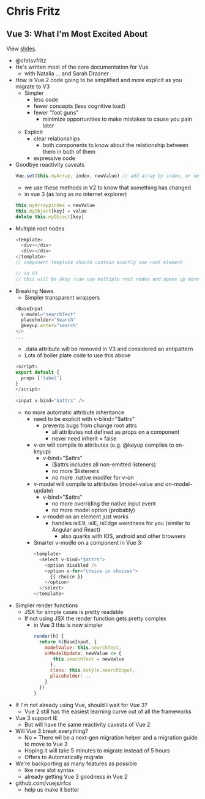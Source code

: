 # Chris Fritz

## Vue 3: What I'm Most Excited About

View [slides](https://github.com/chrisvfritz/vue-3-trends/blob/master/slides-2019-03-vueconfus.pdf).

- @chrisvfritz
- He's written most of the core documentation for Vue
  - with Natalia ... and Sarah Drasner
- How is Vue 2 code going to be simplified and more explicit as you migrate to V3
  - Simpler
    - less code
    - fewer concepts (less cognitive load)
    - fewer "foot guns"
      - minimize opportunities to make mistakes to cause you pain later
  - Explicit
    - clear relationships
      - both components to know about the relationship between them in both of them
    - expressive code
- Goodbye reactivity caveats
  ```javascript
  Vue.set(this.myArray, index, newValue) // add array by index, or new prop to object or delete from object
  ```
  - we use these methods in V2 to know that something has changed
  - in vue 3 (as long as no internet explorer)
  ```javascript
  this.myArraypindex = newValue
  this.myObject[key] = value
  delete this.myObject[key]
  ```
- Multiple root nodes
  ```javascript
  <template>
    <div></div>
    <div></div>
  </template>
  // component template should contain exactly one root element
  
  // in V3
  // this will be okay (can use multiple root nodes and opens up more patterns that weren't available before)
  ```
- Breaking News
  - Simpler transparent wrappers
  ```javascript
  <BaseInput
    v-model="searchText"
    placeholder="Search"
    @keyup.enter="search'
  </>
  ...
  ```
  - .data attribute will be removed in V3 and considered an antipattern
  - Lots of boiler plate code to use this above
  ```javascript
  <script>
  export default {
    props ['label']
  }
  </script>
  ...
  <input v-bind="$attrs" />
  ```
  - no more automatic attribute inheritance
    - need to be explicit with v-blind="$attrs"
      - prevents bugs from change root attrs
        - all attributes not defined as props on a component
        - never need inherit = false
    - v-on will compile to attributes (e.g. @keyup compiles to on-keyup)
      - v-bind="$attrs"
        - ($attrs includes all non-emitted listeners)
        - no more $listeners
        - no more .native modifer for v-on
    - v-model will compile to attributes (model-value and on-model-update)
      - v-bind="$attrs"
        - no more overriding the native input event
        - no more model option (probably)
      - v-model on an element just works
        - handles isIE9, isIE, isEdge weirdness for you (similar to Angular and React)
          - also quarks with IOS, android and other browsers
    - Smarter v-modle on a component in Vue 3:
      ```javascript
      <template>
        <select v-bind="$attrs">
          <option disabled />
          <option v-for="choice in choices">
            {{ choice }}
          </option>
        </select>
      </template>
      ```
- Simpler render functions
  - JSX for simple cases is pretty readable
  - If not using JSX the render function gets pretty complex
    - in Vue 3 this is now simpler
      ```javascript
      render(h) {
        return h(BaseInput, {
          modelValue: this.searchText,
          onModelUpdate: newValue => {
             this.searchText = newValue
            },
            class: this.$style.searchInput,
            placeholder: ..
          }
        })
      }
      ```
- If I'm not already using Vue, should I wait for Vue 3?
  - Vue 2 still has the easiest learning curve out of all the frameworks
- Vue 3 support IE
  - But will have the same reactivity caveats of Vue 2
- Will Vue 3 break everything?
  - No
= There wil be a next-gen migration helper and a migration guide to move to Vue 3
  - Hoping it will take 5 minutes to migrate instead of 5 hours
  - Offers to Automatically migrate
- We're backporting as many features as possible
  - like new slot syntax
  - already getting Vue 3 goodness in Vue 2
- github.com/vuejs/rfcs
  - help us make it better
